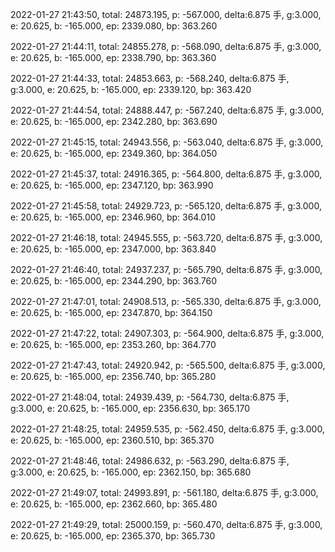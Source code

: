 2022-01-27 21:43:50, total: 24873.195, p: -567.000, delta:6.875 手, g:3.000, e: 20.625, b: -165.000, ep: 2339.080, bp: 363.260

2022-01-27 21:44:11, total: 24855.278, p: -568.090, delta:6.875 手, g:3.000, e: 20.625, b: -165.000, ep: 2338.790, bp: 363.360

2022-01-27 21:44:33, total: 24853.663, p: -568.240, delta:6.875 手, g:3.000, e: 20.625, b: -165.000, ep: 2339.120, bp: 363.420

2022-01-27 21:44:54, total: 24888.447, p: -567.240, delta:6.875 手, g:3.000, e: 20.625, b: -165.000, ep: 2342.280, bp: 363.690

2022-01-27 21:45:15, total: 24943.556, p: -563.040, delta:6.875 手, g:3.000, e: 20.625, b: -165.000, ep: 2349.360, bp: 364.050

2022-01-27 21:45:37, total: 24916.365, p: -564.800, delta:6.875 手, g:3.000, e: 20.625, b: -165.000, ep: 2347.120, bp: 363.990

2022-01-27 21:45:58, total: 24929.723, p: -565.120, delta:6.875 手, g:3.000, e: 20.625, b: -165.000, ep: 2346.960, bp: 364.010

2022-01-27 21:46:18, total: 24945.555, p: -563.720, delta:6.875 手, g:3.000, e: 20.625, b: -165.000, ep: 2347.000, bp: 363.840

2022-01-27 21:46:40, total: 24937.237, p: -565.790, delta:6.875 手, g:3.000, e: 20.625, b: -165.000, ep: 2344.290, bp: 363.760

2022-01-27 21:47:01, total: 24908.513, p: -565.330, delta:6.875 手, g:3.000, e: 20.625, b: -165.000, ep: 2347.870, bp: 364.150

2022-01-27 21:47:22, total: 24907.303, p: -564.900, delta:6.875 手, g:3.000, e: 20.625, b: -165.000, ep: 2353.260, bp: 364.770

2022-01-27 21:47:43, total: 24920.942, p: -565.500, delta:6.875 手, g:3.000, e: 20.625, b: -165.000, ep: 2356.740, bp: 365.280

2022-01-27 21:48:04, total: 24939.439, p: -564.730, delta:6.875 手, g:3.000, e: 20.625, b: -165.000, ep: 2356.630, bp: 365.170

2022-01-27 21:48:25, total: 24959.535, p: -562.450, delta:6.875 手, g:3.000, e: 20.625, b: -165.000, ep: 2360.510, bp: 365.370

2022-01-27 21:48:46, total: 24986.632, p: -563.290, delta:6.875 手, g:3.000, e: 20.625, b: -165.000, ep: 2362.150, bp: 365.680

2022-01-27 21:49:07, total: 24993.891, p: -561.180, delta:6.875 手, g:3.000, e: 20.625, b: -165.000, ep: 2362.660, bp: 365.480

2022-01-27 21:49:29, total: 25000.159, p: -560.470, delta:6.875 手, g:3.000, e: 20.625, b: -165.000, ep: 2365.370, bp: 365.730